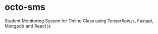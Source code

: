 # octo-sms
Student Monitoring System for Online Class using Tensorflow.js, Fastapi, Mongodb and React js
